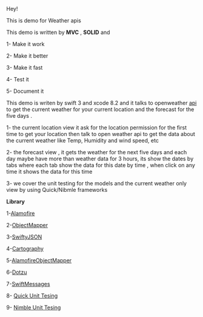 Hey! 

This is demo for Weather apis  

This demo is written by **MVC** , **SOLID** and 

1- Make it work 

2- Make it better 

3- Make it fast

4- Test it 

5- Document it 

This demo is writen by swift 3 and xcode 8.2 and it talks to openweather [api](https://openweathermap.org) to get the current weather for your current location and the forecast for the five days .

1- the current location view it ask for the location permission for the first time to get your location then talk to open weather api to get the data about the current weather like Temp, Humidity and wind speed, etc 

2- the forecast view , it gets the weather for the next five days and each day maybe have more than weather data for 3 hours, its show the dates by tabs where each tab show the data for this date by time , when click on any time it shows the data for this time 

3- we cover the unit testing for the models and the current weather only view by using Quick/Nibmle frameworks

**Library**

1-[Alamofire](https://github.com/Alamofire/Alamofire)

2-[ObjectMapper](https://github.com/Hearst-DD/ObjectMapper)

3-[SwiftyJSON](https://github.com/SwiftyJSON/SwiftyJSON)

4-[Cartography](https://github.com/robb/Cartography)

5-[AlamofireObjectMapper](https://github.com/tristanhimmelman/AlamofireObjectMapper)

6-[Dotzu](https://github.com/remirobert/Dotzu)

7-[SwiftMessages](https://github.com/SwiftKickMobile/SwiftMessages)

8- [Quick Unit Tesing](https://github.com/Quick/Quick)

9- [Nimble Unit Tesing](https://github.com/Quick/Nimble)






